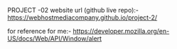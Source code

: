 PROJECT -02
  website url (github live repo):- https://webhostmediacompany.github.io/project-2/











for reference for me:-
 https://developer.mozilla.org/en-US/docs/Web/API/Window/alert
